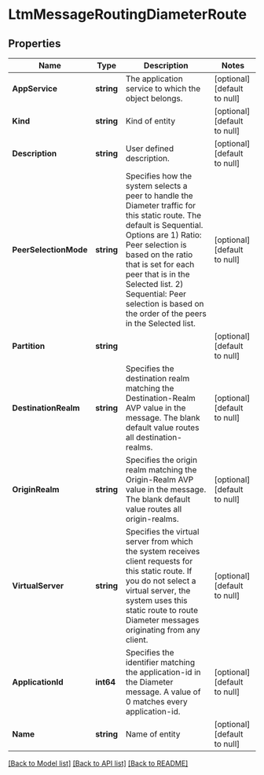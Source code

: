 # LtmMessageRoutingDiameterRoute

## Properties
Name | Type | Description | Notes
------------ | ------------- | ------------- | -------------
**AppService** | **string** | The application service to which the object belongs. | [optional] [default to null]
**Kind** | **string** | Kind of entity | [optional] [default to null]
**Description** | **string** | User defined description. | [optional] [default to null]
**PeerSelectionMode** | **string** | Specifies how the system selects a peer to handle the Diameter traffic for this static route. The default is Sequential. Options are  1) Ratio: Peer selection is based on the ratio that is set for each peer that is in the Selected list.  2) Sequential: Peer selection is based on the order of the peers in the Selected list. | [optional] [default to null]
**Partition** | **string** |  | [optional] [default to null]
**DestinationRealm** | **string** | Specifies the destination realm matching the Destination-Realm AVP value in the message. The blank default value routes all destination-realms. | [optional] [default to null]
**OriginRealm** | **string** | Specifies the origin realm matching the Origin-Realm AVP value in the message. The blank default value routes all origin-realms. | [optional] [default to null]
**VirtualServer** | **string** | Specifies the virtual server from which the system receives client requests for this static route. If you do not select a virtual server, the system uses this static route to route Diameter messages originating from any client. | [optional] [default to null]
**ApplicationId** | **int64** | Specifies the identifier matching the application-id in the Diameter message. A value of 0 matches every application-id. | [optional] [default to null]
**Name** | **string** | Name of entity | [optional] [default to null]

[[Back to Model list]](../README.md#documentation-for-models) [[Back to API list]](../README.md#documentation-for-api-endpoints) [[Back to README]](../README.md)


